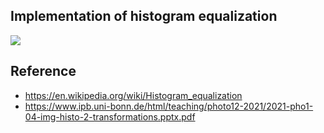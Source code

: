 ## Implementation of histogram equalization

![](resources/histo_equal_result.png)

## Reference
- https://en.wikipedia.org/wiki/Histogram_equalization
- https://www.ipb.uni-bonn.de/html/teaching/photo12-2021/2021-pho1-04-img-histo-2-transformations.pptx.pdf

